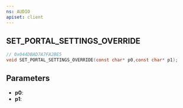 ```yaml
---
ns: AUDIO
apiset: client
---
```

## SET_PORTAL_SETTINGS_OVERRIDE

```c
// 0x044DBAD7A7FA2BE5
void SET_PORTAL_SETTINGS_OVERRIDE(const char* p0,const char* p1);
```


## Parameters
* **p0**:
* **p1**:



